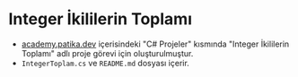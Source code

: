 # Integer İkililerin Toplamı
 - [academy.patika.dev](https://academy.patika.dev/tr/courses/c-projeleri) içerisindeki "C# Projeler" kısmında "Integer İkililerin Toplamı" adlı proje görevi için oluşturulmuştur.
 - `IntegerToplam.cs` ve `README.md` dosyası içerir.
